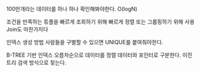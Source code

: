 100만개라는 데이터를 하나 하나 확인해봐야한다.  O(logN)

조건을 만족하는 튜플을 빠르게 조회하기 위해
빠르게 정렬 또는 그룹핑하기 위해 사용
Join도 마찬가지다

인덱스 생성 방법
사람들을 구별할 수 있으면 UNIQUE를 붙여줘야한다.

B-TREE 기반 인덱스
오름차순으로 데이터를 정렬
데이터와 포인터로 구분한다.
이진 트리 검색 방식으로 찾는다.